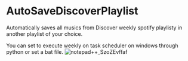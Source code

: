 # AutoSaveDiscoverPlaylist
 Automatically saves all musics from Discover weekly spotify playlisty in another playlist of your choice.
 
 You can set to execute weekly on task scheduler on windows through python or set a bat file.
 ![notepad++_SzoZEvffaf](https://github.com/Grmglib/AutoSaveDiscoverPlaylist/assets/82120970/2d33814a-b171-4bcc-ba9b-0973ff28b97e)
